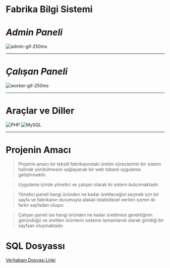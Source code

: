 # **Fabrika Bilgi Sistemi**

# *Admin Paneli*

![admin-gif-250ms](https://user-images.githubusercontent.com/52868301/210187822-03ae7341-0f69-4e0b-8fd6-5ab763387d9f.gif)

---

# *Çalışan Paneli*
![worker-gif-250ms](https://user-images.githubusercontent.com/52868301/210187821-06f31d65-0f1a-48d4-bbda-63e191641b70.gif)

---

# Araçlar ve Diller

![PHP](https://friconix.com/png/fi-xnsuxm-php-logo.png)
![MySQL](https://www.mysql.com/common/logos/logo-mysql-170x115.png)

---

# Projenin Amacı

   >Projenin amacı bir tekstil fabrikasındaki üretim süreçlerinin bir sistem halinde yürütülmesini sağlayacak bir web tabanlı uygulama geliştirmektir.  
   
   >Uygulama içinde yönetici ve çalışan olarak iki sistem bulunmaktadır. 
   
   >Yönetici paneli hangi üründen ne kadar üretileceğini seçmek için bir sayfa ve fabrikanın durumuyla alakalı istatistiksel verileri içeren iki farklı sayfadan oluşur.
   
   >Çalışan paneli ise hangi üründen ne kadar üretilmesi gerektiğinin göründüğü ve üretilen ürünlerin sisteme tamamlandı olarak girildiği bir sayfaan oluşmaktadır.
   
# SQL Dosyassı
[Veritabanı Dosyası Linki](https://drive.google.com/file/d/1tBBeHAeoE8uMwGl63RUUfhtR-iskDMlF/view?usp=sharing)
